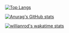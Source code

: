 [![Top Langs](https://github-readme-stats.vercel.app/api/top-langs/?username=SquitchYT&theme=prussian)](https://github.com/anuraghazra/github-readme-stats)

[![Anurag's GitHub stats](https://github-readme-stats.vercel.app/api?username=SquitchYT&theme=prussian)](https://github.com/anuraghazra/github-readme-stats)

[![willianrod's wakatime stats](https://github-readme-stats.vercel.app/api/wakatime?username=Squitch&layout=compact&theme=prussian)](https://github.com/anuraghazra/github-readme-stats)

